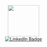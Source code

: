 <div id="header" align="center">
  <img src="https://media.giphy.com/media/970Sr8vpwEbXG/giphy.gif" width="100"/>
</div>

<div class="patates" style="margin-top:0px">
<div id="badges" align = "center">
  <a href="your-linkedin-URL">
    <img src="https://img.shields.io/badge/LinkedIn-blue?style=for-the-badge&logo=linkedin&logoColor=white" alt="LinkedIn Badge"/>
  </a>
  </div>
  </div>
  

